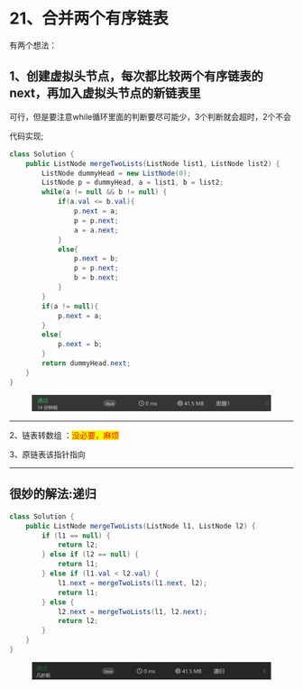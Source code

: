# 21、合并两个有序链表

有两个想法：

## 1、创建虚拟头节点，每次都比较两个有序链表的next，再加入虚拟头节点的新链表里

可行，但是要注意while循环里面的判断要尽可能少，3个判断就会超时，2个不会

代码实现;

```java
class Solution {
    public ListNode mergeTwoLists(ListNode list1, ListNode list2) {
        ListNode dummyHead = new ListNode(0);
        ListNode p = dummyHead, a = list1, b = list2;
        while(a != null && b != null) {
            if(a.val <= b.val){
                p.next = a;
                p = p.next;
                a = a.next;
            }
            else{
                p.next = b;
                p = p.next;
                b = b.next;
            }
        }
        if(a != null){
            p.next = a;
        }
        else{
            p.next = b;
        }
        return dummyHead.next;
    }
}
```

<figure><img src="../../.gitbook/assets/image (6) (1).png" alt=""><figcaption></figcaption></figure>

***

2、链表转数组 ：<mark style="color:red;">没必要，麻烦</mark>

3、原链表该指针指向

***

## 很妙的解法:递归

```java
class Solution {
    public ListNode mergeTwoLists(ListNode l1, ListNode l2) {
        if (l1 == null) {
            return l2;
        } else if (l2 == null) {
            return l1;
        } else if (l1.val < l2.val) {
            l1.next = mergeTwoLists(l1.next, l2);
            return l1;
        } else {
            l2.next = mergeTwoLists(l1, l2.next);
            return l2;
        }
    }
}
```

<figure><img src="../../.gitbook/assets/image (5) (1) (1).png" alt=""><figcaption></figcaption></figure>
